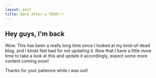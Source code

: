 ```yaml
---
layout: post
title: Back After a YEAR!!!
---
```

## Hey guys, I'm back

Wow.  This has been a really long time since I looked at my kind-of-dead blog, and I kinda feel bad for not updating it.  Now that I have a little more time to take a look at this and update it accordingly, expect some more content coming soon!

Thanks for your patience while I was out!  
